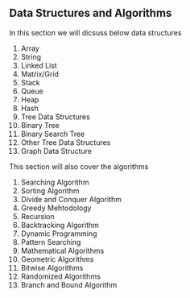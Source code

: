 ## Data Structures and Algorithms
In this section we will dicsuss below data structures
1.   Array
2.   String
3.   Linked List
4.   Matrix/Grid
5.   Stack
6.   Queue
7.   Heap
8.   Hash
9.   Tree Data Structures
10.   Binary Tree
11.   Binary Search Tree
12.   Other Tree Data Structures
13.   Graph Data Structure

This section will also cover the algorithms

1.   Searching Algorithm
2.   Sorting Algorithm
3.   Divide and Conquer Algorithm
4.   Greedy Mehtodology
5.   Recursion
6.   Backtracking Algorithm
7.   Dynamic Programming
8.   Pattern Searching
9.   Mathematical Algorithms
10.   Geometric Algorithms
11.   Bitwise Algorithms
12.   Randomized Algorithms
13.   Branch and Bound Algorithm
